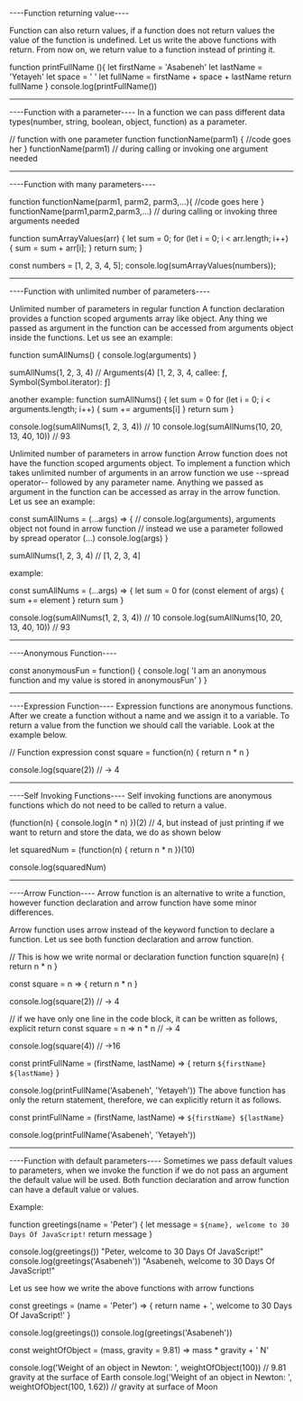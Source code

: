----Function returning value----

Function can also return values, if a function does not return values the value of the function is undefined. Let us write the above functions with return. From now on, we return value to a function instead of printing it.

function printFullName (){
      let firstName = 'Asabeneh'
      let lastName = 'Yetayeh'
      let space = ' '
      let fullName = firstName + space + lastName
      return fullName
}
console.log(printFullName())

**********************************************************************************************************************

----Function with a parameter----
In a function we can pass different data types(number, string, boolean, object, function) as a parameter.

// function with one parameter
function functionName(parm1) {
  //code goes her
}
functionName(parm1) // during calling or invoking one argument needed

**********************************************************************************************************************

----Function with many parameters----

function functionName(parm1, parm2, parm3,...){
  //code goes here
}
functionName(parm1,parm2,parm3,...) // during calling or invoking three arguments needed

function sumArrayValues(arr) {
  let sum = 0;
  for (let i = 0; i < arr.length; i++) {
    sum = sum + arr[i];
  }
  return sum;
}

const numbers = [1, 2, 3, 4, 5];
console.log(sumArrayValues(numbers));

**********************************************************************************************************************

----Function with unlimited number of parameters----

Unlimited number of parameters in regular function
A function declaration provides a function scoped arguments array like object.
Any thing we passed as argument in the function can be accessed from arguments object inside the functions.
Let us see an example:

function sumAllNums() {
 console.log(arguments)
}

sumAllNums(1, 2, 3, 4)
// Arguments(4) [1, 2, 3, 4, callee: ƒ, Symbol(Symbol.iterator): ƒ]

another example: 
function sumAllNums() {
  let sum = 0
  for (let i = 0; i < arguments.length; i++) {
    sum += arguments[i]
  }
  return sum
}

console.log(sumAllNums(1, 2, 3, 4)) // 10
console.log(sumAllNums(10, 20, 13, 40, 10))  // 93

Unlimited number of parameters in arrow function
Arrow function does not have the function scoped arguments object. 
To implement a function which takes unlimited number of arguments in an arrow function 
we use --spread operator-- followed by any parameter name. 
Anything we passed as argument in the function can be accessed as array in the arrow function. 
Let us see an example:

const sumAllNums = (...args) => {
 // console.log(arguments), arguments object not found in arrow function
 // instead we use a parameter followed by spread operator (...)
 console.log(args)
}

sumAllNums(1, 2, 3, 4)
// [1, 2, 3, 4]

example:

const sumAllNums = (...args) => {
  let sum = 0
  for (const element of args) {
    sum += element
  }
  return sum
}

console.log(sumAllNums(1, 2, 3, 4)) // 10
console.log(sumAllNums(10, 20, 13, 40, 10))  // 93

**********************************************************************************************************************

----Anonymous Function----

const anonymousFun = function() {
  console.log(
    'I am an anonymous function and my value is stored in anonymousFun'
  )
}

**********************************************************************************************************************

----Expression Function----
Expression functions are anonymous functions. After we create a function without a name and we assign it to a variable. 
To return a value from the function we should call the variable. 
Look at the example below.

// Function expression
const square = function(n) {
  return n * n
}

console.log(square(2)) // -> 4

**********************************************************************************************************************

----Self Invoking Functions----
Self invoking functions are anonymous functions which do not need to be called to return a value.

(function(n) {
  console.log(n * n)
})(2) // 4, but instead of just printing if we want to return and store the data, we do as shown below

let squaredNum = (function(n) {
  return n * n
})(10)

console.log(squaredNum)

**********************************************************************************************************************

----Arrow Function----
Arrow function is an alternative to write a function, however function declaration and 
arrow function have some minor differences.

Arrow function uses arrow instead of the keyword function to declare a function.
Let us see both function declaration and arrow function.

// This is how we write normal or declaration function
function square(n) {
  return n * n
}

const square = n => {
  return n * n
}

console.log(square(2))  // -> 4

// if we have only one line in the code block, it can be written as follows, explicit return
const square = n => n * n  // -> 4

console.log(square(4)) // ->16


const printFullName = (firstName, lastName) => {
  return `${firstName} ${lastName}`
}

console.log(printFullName('Asabeneh', 'Yetayeh'))
The above function has only the return statement, therefore, we can explicitly return it as follows.

const printFullName = (firstName, lastName) => `${firstName} ${lastName}`

console.log(printFullName('Asabeneh', 'Yetayeh'))

**********************************************************************************************************************

----Function with default parameters----
Sometimes we pass default values to parameters, when we invoke the function if we do not pass an argument
the default value will be used. Both function declaration and arrow function can have a default value or values.

Example:

function greetings(name = 'Peter') {
  let message = `${name}, welcome to 30 Days Of JavaScript!`
  return message
}

console.log(greetings()) "Peter, welcome to 30 Days Of JavaScript!"
console.log(greetings('Asabeneh')) "Asabeneh, welcome to 30 Days Of JavaScript!"


Let us see how we write the above functions with arrow functions

const greetings = (name = 'Peter') => {
    return name + ', welcome to 30 Days Of JavaScript!'
}

console.log(greetings())
console.log(greetings('Asabeneh'))

const weightOfObject = (mass, gravity = 9.81) => mass * gravity + ' N'
  
console.log('Weight of an object in Newton: ', weightOfObject(100)) // 9.81 gravity at the surface of Earth
console.log('Weight of an object in Newton: ', weightOfObject(100, 1.62)) // gravity at surface of Moon